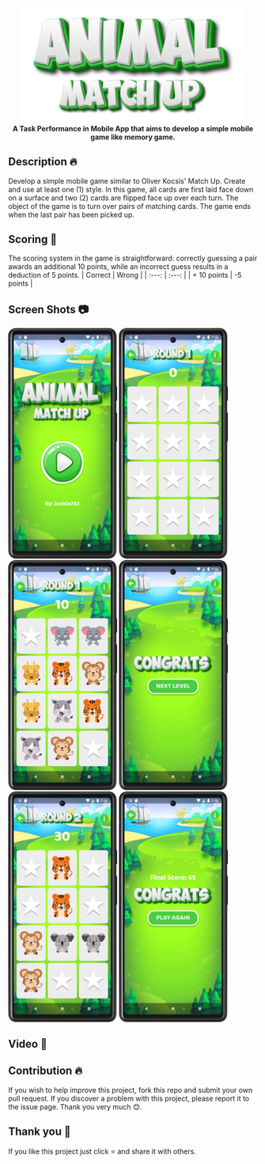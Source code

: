 <h4 align=center>
    <img src="screenshot/banner.png" width=450">
    <br>
    <b> A Task Performance in Mobile App that aims to develop a simple mobile game like memory game. </b>
</h4>

## **Description** 🔥
Develop a simple mobile game similar to Oliver Kocsis' Match Up. Create and use at least one (1) style. In this game, all cards are first laid face down on a surface and two (2) cards are flipped face up over each turn. The object of the game is to turn over pairs of matching cards. The game ends when the
last pair has been picked up.

## **Scoring** 💯
The scoring system in the game is straightforward: correctly guessing a pair awards an additional 10 points, while an incorrect guess results in a deduction of 5 points.
| Correct | Wrong |
| :---:   | :---: | 
| + 10 points | -5 points |

## **Screen Shots** 📷
<p float="center">
	<img src = "screenshot/1.png" width="220">
	<img src = "screenshot/2.png" width="220">
	<img src = "screenshot/3.png" width="220">
	<img src = "screenshot/4.png" width="220">
	<img src = "screenshot/5.png" width="220">
	<img src = "screenshot/6.png" width="220">
</p>

## **Video** 🎥

## **Contribution** 🔥
If you wish to help improve this project, fork this repo and submit your own pull request. If you discover a problem with this project, please report it to the issue page. Thank you very much   😊.

## **Thank you** 💖
If you like this project just click ⭐ and share it with others.
